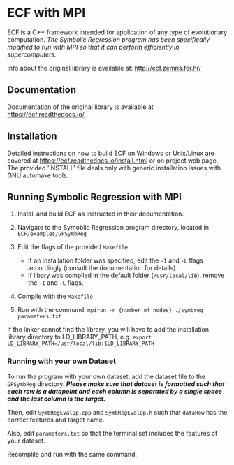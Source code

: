 # ECF with MPI

ECF is a C++ framework intended for application of any type of evolutionary computation. *The Symbolic Regression program has been specifically modified to run with MPI so that it can perform efficiently in supercomputers.*

Info about the original library is available at: http://ecf.zemris.fer.hr/

## Documentation

Documentation of the original library is available at https://ecf.readthedocs.io/

## Installation

Detailed instructions on how to build ECF on Windows or Unix/Linux are covered at https://ecf.readthedocs.io/install.html or on project web page. The provided 'INSTALL' file deals only with generic installation issues with  GNU automake tools.

## Running Symbolic Regression with MPI

1. Install and build ECF as instructed in their documentation.
2. Navigate to the Symoblic Regression program directory, located in ```ECF/examples/GPSymbReg```
3. Edit the flags of the provided ```Makefile```

   - If an installation folder was specified, edit the ```-I``` and ```-L``` flags accordingly (consult the documentation for details).
   - If libary was compiled in the default folder (```/usr/local/lib```), remove the ```-I``` and ```-L``` flags.
5. Compile with the ```Makefile```
6. Run with the command: ```mpirun -n {number of nodes} ./symbreg parameters.txt```

If the linker cannot find the library, you will have to add the installation library directory to LD_LIBRARY_PATH, e.g. ```export LD_LIBRARY_PATH=/usr/local/lib:$LD_LIBRARY_PATH```

### Running with your own Dataset

To run the program with your own dataset, add the dataset file to the ```GPSymbReg``` directory. ***Please make sure that dataset is formatted such that each row is a datapoint and each column is separated by a single space and the last column is the target.***

Then, edit ```SymbRegEvalOp.cpp``` and ```SymbRegEvalOp.h``` such that ```dataRow``` has the correct features and target name.

Also, edit ```parameters.txt``` so that the terminal set includes the features of your dataset.

Recomplile and run with the same command.
